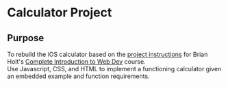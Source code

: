 # Calculator Project

## Purpose
To rebuild the iOS calculator based on the [project instructions](https://btholt.github.io/complete-intro-to-web-dev-v3/lessons/putting-it-all-together/project) for Brian Holt's [Complete Introduction to Web Dev](https://frontendmasters.com/courses/web-development-v3/) course.  
Use Javascript, CSS, and HTML to implement a functioning calculator given an embedded example and function requirements.
